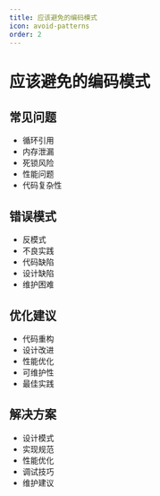 ```yaml
---
title: 应该避免的编码模式
icon: avoid-patterns
order: 2
---
```


# 应该避免的编码模式

## 常见问题
- 循环引用
- 内存泄漏
- 死锁风险
- 性能问题
- 代码复杂性

## 错误模式
- 反模式
- 不良实践
- 代码缺陷
- 设计缺陷
- 维护困难

## 优化建议
- 代码重构
- 设计改进
- 性能优化
- 可维护性
- 最佳实践

## 解决方案
- 设计模式
- 实现规范
- 性能优化
- 调试技巧
- 维护建议
